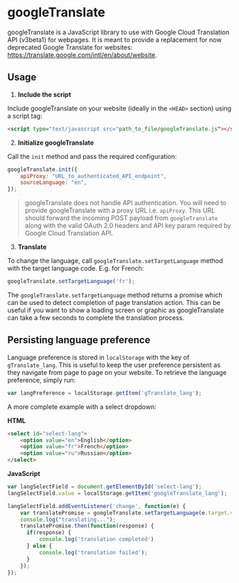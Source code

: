 # googleTranslate

googleTranslate is a JavaScript library to use with Google Cloud Translation API (v3beta1) for webpages. It is meant to provide a replacement for now deprecated Google Translate for websites: https://translate.google.com/intl/en/about/website. 

## Usage

1. **Include the script**

Include googleTranslate on your website (ideally in the `<HEAD>` section) using a script tag:

``` html
<script type="text/javascript src="path_to_file/googleTranslate.js"></script>
```

2. **Initialize googleTranslate**

Call the `init` method and pass the required configuration:

``` Javascript
googleTranslate.init({
    apiProxy: "URL_to_authenticated_API_endpoint",
    sourceLanguage: "en",
});

```

> googleTranslate does not handle API authentication. You will need to provide googleTranslate with a proxy URL i.e. `apiProxy`. This URL should forward the incoming POST payload from `googleTranslate` along with the valid OAuth 2.0 headers and API key param required by Google Cloud Translation API.

3. **Translate**

To change the language, call `googleTranslate.setTargetLanguage` method with the target language code. E.g. for French:

```Javascript
googleTranslate.setTargetLanguage('fr');
```

The `googleTranslate.setTargetLanguage` method returns a promise which can be used to detect completion of page translation action. This can be useful if you want to show a loading screen or graphic as googleTranslate can take a few seconds to complete the translation process. 

## Persisting language preference

Language preference is stored in `localStorage` with the key of `gTranslate_lang`. This is useful to keep the user preference persistent as they navigate from page to page on your website. To retrieve the language preference, simply run: 

``` Javascript
var langPreference = localStorage.getItem('gTranslate_lang');
```

A more complete example with a select dropdown: 

**HTML**
``` html
<select id="select-lang">
    <option value="en">English</option>
    <option value="fr">French</option>
    <option value="ru">Russian</option>
</select>
```

**JavaScript**
``` Javascript
var langSelectField = document.getElementById('select-lang');
langSelectField.value = localStorage.getItem('googleTranslate_lang');

langSelectField.addEventListener('change', function(e) {
    var translatePromise = googleTranslate.setTargetLanguage(e.target.value);
    console.log("translating...");
    translatePromise.then(function(response) {
      if(response) {
          console.log('translation completed')
      } else {
          console.log('translation failed');
      }
    }); 
});
```


